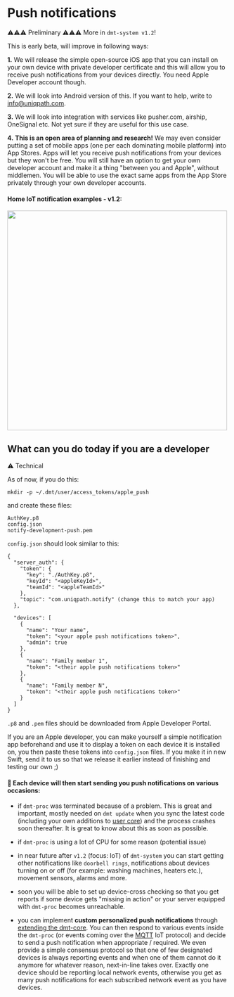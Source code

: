 # Push notifications

⚠️⚠️⚠️ Preliminary ⚠️⚠️⚠️ More in `dmt-system v1.2`!

This is early beta, will improve in following ways:

**1.** We will release the simple open-source iOS app that you can install on your own device with private developer certificate and this will allow you to receive push notifications from your devices directly. You need Apple Developer account though.

**2.** We will look into Android version of this. If you want to help, write to info@uniqpath.com.

**3.** We will look into integration with services like pusher.com, airship, OneSignal etc. Not yet sure if they are useful for this use case.

**4.** **This is an open area of planning and research!** We may even consider putting a set of mobile apps (one per each dominating mobile platform) into App Stores. Apps will let you receive push notifications from your devices but they won't be free. You will still have an option to get your own developer account and make it a thing "between you and Apple", without middlemen. You will be able to use the exact same apps from the App Store privately through your own developer accounts.

#### Home IoT notification examples - v1.2:

<img src="https://github.com/uniqpath/info/blob/master/assets/img/dmt-iot/notifications_example.jpg?raw=true" width="500px">

## What can you do today if you are a developer

⚠️ Technical

As of now, if you do this:

`mkdir -p ~/.dmt/user/access_tokens/apple_push`

and create these files:

```
AuthKey.p8
config.json
notify-development-push.pem
```

`config.json` should look similar to this:

```
{
  "server_auth": {
    "token": {
      "key": "./AuthKey.p8",
      "keyId": "<appleKeyId>",
      "teamId": "<appleTeamId>"
    },
    "topic": "com.uniqpath.notify" (change this to match your app)
  },

  "devices": [
    {
      "name": "Your name",
      "token": "<your apple push notifications token>",
      "admin": true
    },
    {
      "name": "Family member 1",
      "token": "<their apple push notifications token>"
    },
    {
      "name": "Family member N",
      "token": "<their apple push notifications token>"
    }
  ]
}
```

`.p8` and `.pem` files should be downloaded from Apple Developer Portal.

If you are an Apple developer, you can make yourself a simple notification app beforehand and use it to display a token on each device it is installed on, you then paste these tokens into `config.json` files. If you make it in new Swift, send it to us so that we release it earlier instead of finishing and testing our own ;)

#### 🚀 Each device will then start sending you push notifications on various occasions:

- if `dmt-proc` was terminated because of a problem. This is great and important, mostly needed on `dmt update` when you sync the latest code (including your own additions to [user core](USER_CORE_FRAMEWORK.md)) and the process crashes soon thereafter. It is great to know about this as soon as possible.

- if `dmt-proc` is using a lot of CPU for some reason (potential issue)

- in near future after `v1.2` (focus: IoT) of `dmt-system` you can start getting other notifications like `doorbell rings`, notifications about devices turning on or off (for example: washing machines, heaters etc.), movement sensors, alarms and more.

- soon you will be able to set up device-cross checking so that you get reports if some device gets "missing in action" or your server equipped with `dmt-proc` becomes unreachable.

- you can implement **custom personalized push notifications** through [extending the dmt-core](USER_CORE_FRAMEWORK.md). You can then respond to various events inside the `dmt-proc` (or events coming over the [MQTT](http://mqtt.org) IoT protocol) and decide to send a push notification when appropriate / required. We even provide a simple consensus protocol so that one of few designated devices is always reporting events and when one of them cannot do it anymore for whatever reason, next-in-line takes over. Exactly one device should be reporting local network events, otherwise you get as many push notifications for each subscribed network event as you have devices.

